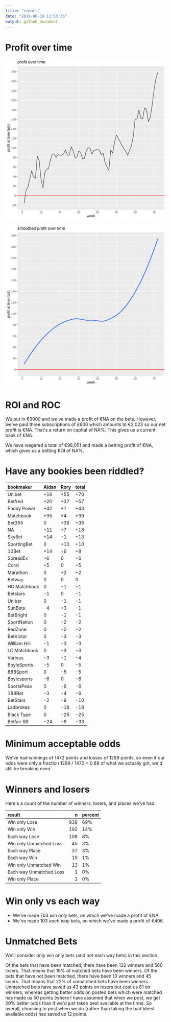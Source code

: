 ```yaml
---
title: "report"
date: "2019-06-10 11:53:36"
output: github_document
---
```




# Profit over time

![plot of chunk profit-over-time](figure/profit-over-time-1.png)

![plot of chunk profit-over-time-smooth](figure/profit-over-time-smooth-1.png)


# ROI and ROC



We put in €9000 and we've made a profit of €NA on the bets. However, we've paid three subscriptions of £600 which amounts to €2,023 so our net profit is €NA. That's a return on capital of NA%. This gives us a current bank of €NA.

We have wagered a total of €98,051 and made a betting profit of €NA, which gives us a betting ROI of NA%.


# Have any bookies been riddled?


|bookmaker    |Aidan |Rory |total |
|:------------|:-----|:----|:-----|
|Unibet       |+16   |+55  |+70   |
|Betfred      |+20   |+37  |+57   |
|Paddy Power  |+42   |+1   |+43   |
|Matchbook    |+35   |+4   |+39   |
|Bet365       |0     |+36  |+36   |
|NA           |+11   |+7   |+18   |
|SkyBet       |+14   |-1   |+13   |
|SportingBet  |0     |+10  |+10   |
|10Bet        |+14   |-6   |+8    |
|SpreadEx     |+6    |0    |+6    |
|Coral        |+5    |0    |+5    |
|Marathon     |0     |+2   |+2    |
|Betway       |0     |0    |0     |
|HC Matchbook |0     |-1   |-1    |
|Betstars     |-1    |0    |-1    |
|Uniber       |0     |-1   |-1    |
|SunBets      |-4    |+3   |-1    |
|BetBright    |0     |-1   |-1    |
|SportNation  |0     |-2   |-2    |
|RedZone      |0     |-2   |-2    |
|BetVictor    |0     |-3   |-3    |
|William Hill |-1    |-3   |-3    |
|LC Matchbook |0     |-3   |-3    |
|Various      |-3    |-1   |-4    |
|BoyleSports  |-5    |0    |-5    |
|888Sport     |0     |-5   |-5    |
|Boylesports  |-6    |0    |-6    |
|SportsPesa   |0     |-6   |-6    |
|188Bet       |-3    |-4   |-6    |
|BetStars     |-2    |-9   |-10   |
|Ladbrokes    |0     |-18  |-18   |
|Black Type   |0     |-25  |-25   |
|Betfair SB   |-24   |-8   |-33   |


# Minimum acceptable odds



We've had winnings of 1472 points and losses of 1299 points, so even if our odds were only a fraction 1299 / 1472 = 0.88 of what we actually got, we'd still be breaking even.


# Winners and losers

Here's a count of the number of winners, losers, and places we've had.


|result                  |   n|percent |
|:-----------------------|---:|:-------|
|Win only Lose           | 938|69%     |
|Win only Win            | 192|14%     |
|Each way Lose           | 108|8%      |
|Win only Unmatched Loss |  45|3%      |
|Each way Place          |  37|3%      |
|Each way Win            |  19|1%      |
|Win only Unmatched Win  |  13|1%      |
|Each way Unmatched Loss |   1|0%      |
|Win only Place          |   1|0%      |


# Win only vs each way



* We've made 703 _win only_ bets, on which we've made a profit of €NA. 
* We've made 103 _each way_ bets, on which we've made a profit of €406.


# Unmatched Bets



We'll consider only win only bets (and not each way bets) in this section.

Of the bets that have been matched, there have been 132 winners and 560 losers. That means that 19% of matched bets have been winners. Of the bets that have not been matched, there have been 13 winners and 45 losers. That means that 22% of unmatched bets have been winners. Unmatched bets have saved us 43 points on losers but cost us 81 on winners, whereas getting better odds on posted bets which were matched has made us 50 points (where I have assumed that when we post, we get 20% better odds than if we'd just taken best available at the time). So overall, choosing to post when we do (rather than taking the bad bbest available odds) has saved us 12 points.
